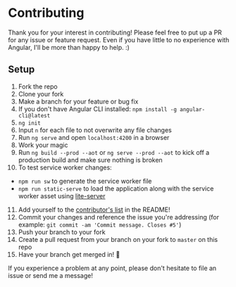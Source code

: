 # Contributing

Thank you for your interest in contributing! Please feel free to put up a PR for any issue or feature request.
Even if you have little to no experience with Angular, I'll be more than happy to help. :)

## Setup

1. Fork the repo
2. Clone your fork
3. Make a branch for your feature or bug fix
4. If you don't have Angular CLI installed: `npm install -g angular-cli@latest`
5. `ng init`
6. Input `n` for each file to not overwrite any file changes
7. Run `ng serve` and open `localhost:4200` in a browser
8. Work your magic
9. Run `ng build --prod --aot` or `ng serve --prod --aot` to kick off a production build and make sure nothing is broken
10. To test service worker changes:
  * `npm run sw` to generate the service worker file
  * `npm run static-serve` to load the application along with the service worker asset using [lite-server](https://github.com/johnpapa/lite-server)
11. Add yourself to the [contributor's list](https://github.com/hdjirdeh/angular2-hn#contributors) in the README!
12. Commit your changes and reference the issue you're addressing (for example: `git commit -am 'Commit message. Closes #5'`)
13. Push your branch to your fork
14. Create a pull request from your branch on your fork to `master` on this repo
15. Have your branch get merged in! :star2:

If you experience a problem at any point, please don't hesitate to file an issue or send me a message!
